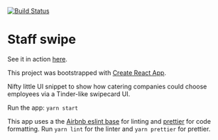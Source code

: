 [![Build Status](https://travis-ci.org/kadikraman/staff-swipe.svg?branch=master)](https://travis-ci.org/kadikraman/staff-swipe)

# Staff swipe

See it in action [here](http://staff-swipe.s3-website.eu-west-2.amazonaws.com).

This project was bootstrapped with [Create React App](https://github.com/facebookincubator/create-react-app).

Nifty little UI snippet to show how catering companies could choose employees via a Tinder-like swipecard UI.

Run the app: `yarn start`

This app uses a the [Airbnb eslint base](https://www.npmjs.com/package/eslint-config-airbnb-base) for linting and [prettier](https://github.com/prettier/prettier) for code formatting. Run `yarn lint` for the linter and `yarn prettier` for prettier.

